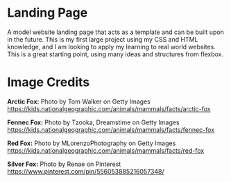 # Landing Page
A model website landing page that acts as a template and can be built upon in the future. This is my first large project using my CSS and HTML knowledge, and I am looking to apply my learning to real world websites. This is a great starting point, using many ideas and structures from flexbox. 

# Image Credits
**Arctic Fox:** Photo by Tom Walker on Getty Images
https://kids.nationalgeographic.com/animals/mammals/facts/arctic-fox

**Fennec Fox:** Photo by Tzooka, Dreamstime on Getty Images
https://kids.nationalgeographic.com/animals/mammals/facts/fennec-fox

**Red Fox:** Photo by MLorenzoPhotography on Getty Images
https://kids.nationalgeographic.com/animals/mammals/facts/red-fox

**Silver Fox:** Photo by Renae on Pinterest
https://www.pinterest.com/pin/556053885216057348/
